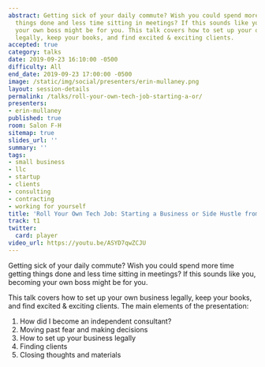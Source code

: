 ```yaml
---
abstract: Getting sick of your daily commute? Wish you could spend more time getting
  things done and less time sitting in meetings? If this sounds like you, becoming
  your own boss might be for you. This talk covers how to set up your own business
  legally, keep your books, and find excited & exciting clients.
accepted: true
category: talks
date: 2019-09-23 16:10:00 -0500
difficulty: All
end_date: 2019-09-23 17:00:00 -0500
image: /static/img/social/presenters/erin-mullaney.png
layout: session-details
permalink: /talks/roll-your-own-tech-job-starting-a-or/
presenters:
- erin-mullaney
published: true
room: Salon F-H
sitemap: true
slides_url: ''
summary: ''
tags:
- small business
- llc
- startup
- clients
- consulting
- contracting
- working for yourself
title: 'Roll Your Own Tech Job: Starting a Business or Side Hustle from Scratch'
track: t1
twitter:
  card: player
video_url: https://youtu.be/ASYD7qwZCJU
---
```


Getting sick of your daily commute? Wish you could spend more time getting things done and less time sitting in meetings? If this sounds like you, becoming your own boss might be for you.

This talk covers how to set up your own business legally, keep your books, and find excited & exciting clients. The main elements of the presentation:

1. How did I become an independent consultant?
2. Moving past fear and making decisions
3. How to set up your business legally
4. Finding clients
5. Closing thoughts and materials
